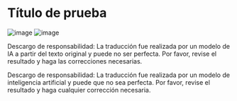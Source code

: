 # Título de prueba
![image](https://upload.wikimedia.org/wikipedia/commons/thumb/7/77/Google_Images_2015_logo.svg/1200px-Google_Images_2015_logo.svg.png)
![image](https://upload.wikimedia.org/wikipedia/commons/thumb/7/77/Google_Images_2015_logo.svg/1200px-Google_Images_2015_logo.svg.png)


Descargo de responsabilidad: La traducción fue realizada por un modelo de IA a partir del texto original y puede no ser perfecta. Por favor, revise el resultado y haga las correcciones necesarias.

Descargo de responsabilidad: La traducción fue realizada por un modelo de inteligencia artificial y puede que no sea perfecta. Por favor, revise el resultado y haga cualquier corrección necesaria.